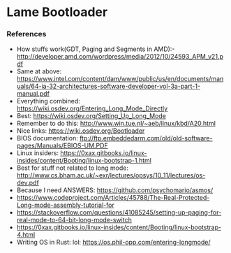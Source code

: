 # Lame Bootloader

### References

- How stuffs work(GDT, Paging and Segments in AMD):- http://developer.amd.com/wordpress/media/2012/10/24593_APM_v21.pdf
- Same at above: https://www.intel.com/content/dam/www/public/us/en/documents/manuals/64-ia-32-architectures-software-developer-vol-3a-part-1-manual.pdf
- Everything combined: https://wiki.osdev.org/Entering_Long_Mode_Directly
- Best: https://wiki.osdev.org/Setting_Up_Long_Mode
- Remember to do this: http://www.win.tue.nl/~aeb/linux/kbd/A20.html
- Nice links: https://wiki.osdev.org/Bootloader
- BIOS documentation: ftp://ftp.embeddedarm.com/old/old-software-pages/Manuals/EBIOS-UM.PDF
- Linux insiders: https://0xax.gitbooks.io/linux-insides/content/Booting/linux-bootstrap-1.html
- Best for stuff not related to long mode: http://www.cs.bham.ac.uk/~exr/lectures/opsys/10_11/lectures/os-dev.pdf
- Because I need ANSWERS: https://github.com/psychomario/asmos/
- https://www.codeproject.com/Articles/45788/The-Real-Protected-Long-mode-assembly-tutorial-for
- https://stackoverflow.com/questions/41085245/setting-up-paging-for-real-mode-to-64-bit-long-mode-switch
- https://0xax.gitbooks.io/linux-insides/content/Booting/linux-bootstrap-4.html
- Writing OS in Rust: lol: https://os.phil-opp.com/entering-longmode/ 
